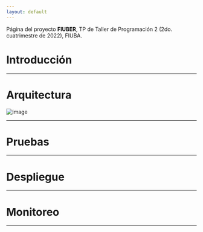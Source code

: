 ```yaml
---
layout: default
---
```


Página del proyecto **FIUBER**, TP de Taller de Programación 2 (2do. cuatrimestre de 2022), FIUBA.

# Introducción

* * *

# Arquitectura

![image](https://user-images.githubusercontent.com/43656633/206753279-0471c8ec-b024-4b49-a679-ef611e830318.png)

* * *

# Pruebas

* * *

# Despliegue

* * *

# Monitoreo

* * *
